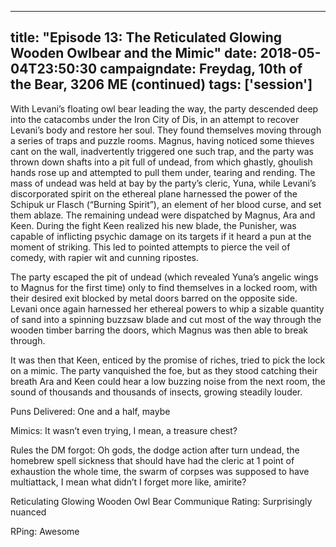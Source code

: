 
---
title: "Episode 13: The Reticulated Glowing Wooden Owlbear and the Mimic"
date: 2018-05-04T23:50:30
campaigndate: Freydag, 10th of the Bear, 3206 ME (continued)
tags: ['session']
---

With Levani’s floating owl bear leading the way, the party descended deep into the catacombs under the Iron City of Dis, in an attempt to recover Levani’s body and restore her soul. They found themselves moving through a series of traps and puzzle rooms. Magnus, having noticed some thieves cant on the wall, inadvertently triggered one such trap, and the party was thrown down shafts into a pit full of undead, from which ghastly, ghoulish hands rose up and attempted to pull them under, tearing and rending. The mass of undead was held at bay by the party’s cleric, Yuna, while Levani’s discorporated spirit on the ethereal plane harnessed the power of the Schipuk ur Flasch (“Burning Spirit”), an element of her blood curse, and set them ablaze. The remaining undead were dispatched by Magnus, Ara and Keen. During the fight Keen realized his new blade, the Punisher, was capable of inflicting psychic damage on its targets if it heard a pun at the moment of striking. This led to pointed attempts to pierce the veil of comedy, with rapier wit and cunning ripostes.

The party escaped the pit of undead (which revealed Yuna’s angelic wings to Magnus for the first time) only to find themselves in a locked room, with their desired exit blocked by metal doors barred on the opposite side. Levani once again harnessed her ethereal powers to whip a sizable quantity of sand into a spinning buzzsaw blade and cut most of the way through the wooden timber barring the doors, which Magnus was then able to break through.

It was then that Keen, enticed by the promise of riches, tried to pick the lock on a mimic. The party vanquished the foe, but as they stood catching their breath Ara and Keen could hear a low buzzing noise from the next room, the sound of thousands and thousands of insects, growing steadily louder.

Puns Delivered: One and a half, maybe

Mimics: It wasn’t even trying, I mean, a treasure chest?

Rules the DM forgot: Oh gods, the dodge action after turn undead, the homebrew spell sickness that should have had the cleric at 1 point of exhaustion the whole time, the swarm of corpses was supposed to have multiattack, I mean what didn’t I forget more like, amirite?

Reticulating Glowing Wooden Owl Bear Communique Rating: Surprisingly nuanced

RPing: Awesome



